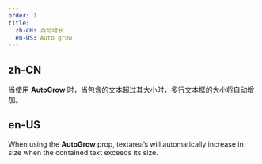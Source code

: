```yaml
---
order: 1
title:
  zh-CN: 自动增长
  en-US: Auto grow
---
```


## zh-CN

当使用 **AutoGrow** 时，当包含的文本超过其大小时，多行文本框的大小将自动增加。

## en-US

When using the **AutoGrow** prop, textarea’s will automatically increase in size when the contained text exceeds its size.
